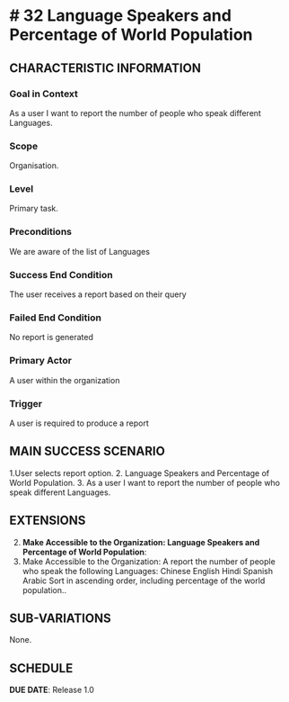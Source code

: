 # # 32 Language Speakers and Percentage of World Population

## CHARACTERISTIC INFORMATION

### Goal in Context

As a user I want to report the number of people who speak different Languages.

### Scope
Organisation.

### Level

Primary task.

### Preconditions

We are aware of the list of Languages

### Success End Condition

The user receives a report based on their query

### Failed End Condition

No report is generated

### Primary Actor

A user within the organization

### Trigger

A user is required to produce a report

## MAIN SUCCESS SCENARIO

1.User selects report option.
2. Language Speakers and Percentage of World Population.
3. As a user I want to report the number of people who speak different Languages.


## EXTENSIONS

2. **Make Accessible to the Organization: Language Speakers and Percentage of World Population**:
1. Make Accessible to the Organization: A report the number of people who speak the following Languages:
   Chinese
   English
   Hindi
   Spanish
   Arabic
   Sort in ascending order, including percentage of the world population..

## SUB-VARIATIONS

None.

## SCHEDULE

**DUE DATE**: Release 1.0